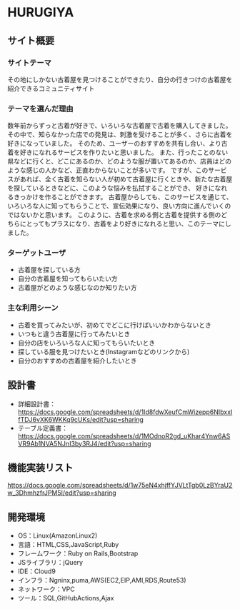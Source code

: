 # HURUGIYA

## サイト概要
### サイトテーマ
その地にしかない古着屋を見つけることができたり、自分の行きつけの古着屋を紹介できるコミュニティサイト

### テーマを選んだ理由
数年前からずっと古着が好きで、いろいろな古着屋で古着を購入してきました。 
その中で、知らなかった店での発見は、刺激を受けることが多く、さらに古着を好きになっていました。 
そのため、ユーザーのおすすめを共有し合い、より古着を好きになれるサービスを作りたいと思いました。 
また、行ったことのない県などに行くと、どこにあるのか、どのような服が置いてあるのか、店員はどのような感じの人かなど、正直わからないことが多いです。 
ですが、このサービスがあれば、全く古着を知らない人が初めて古着屋に行くときや、新たな古着屋を探しているときなどに、このような悩みを払拭することができ、 
好きになれるきっかけを作ることができます。 古着屋からしても、このサービスを通じて、いろいろな人に知ってもらうことで、宣伝効果になり、良い方向に進んでいくのではないかと思います。 
このように、古着を求める側と古着を提供する側のどちらにとってもプラスになり、古着をより好きになれると思い、このテーマにしました。

### ターゲットユーザ
- 古着屋を探している方
- 自分の古着屋を知ってもらいたい方
- 古着屋がどのような感じなのか知りたい方

### 主な利用シーン
- 古着を買ってみたいが、初めてでどこに行けばいいかわからないとき
- いつもと違う古着屋に行ってみたいとき
- 自分の店をいろいろな人に知ってもらいたいとき
- 探している服を見つけたいとき(Instagramなどのリンクから)
- 自分のおすすめの古着屋を紹介したいとき
 
## 設計書
- 詳細設計書：https://docs.google.com/spreadsheets/d/1Id8fdwXeufCmWizepp6NIbxxIfTDJ6vXK6WKKq9cUKs/edit?usp=sharing
- テーブル定義書：https://docs.google.com/spreadsheets/d/1MOdnoR2gd_uKhar4Ynw6ASVR9Ab1NVA5NJnI3by3RJ4/edit?usp=sharing

## 機能実装リスト
https://docs.google.com/spreadsheets/d/1w75eN4xhjffYJVLtTgb0LzBYraU2w_3DhmhzfrJPM5I/edit?usp=sharing

## 開発環境
- OS：Linux(AmazonLinux2)
- 言語：HTML,CSS,JavaScript,Ruby
- フレームワーク：Ruby on Rails,Bootstrap
- JSライブラリ：jQuery
- IDE：Cloud9
- インフラ：Ngninx,puma,AWS(EC2,EIP,AMI,RDS,Route53)
- ネットワーク：VPC
- ツール：SQL,GitHubActions,Ajax
